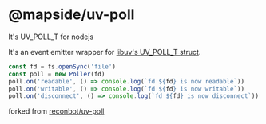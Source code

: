 # @mapside/uv-poll
It's UV_POLL_T for nodejs

It's an event emitter wrapper for [libuv's UV_POLL_T struct](http://docs.libuv.org/en/v1.x/poll.html).

```js
const fd = fs.openSync('file')
const poll = new Poller(fd)
poll.on('readable', () => console.log(`fd ${fd} is now readable`))
poll.on('writable', () => console.log(`fd ${fd} is now writable`))
poll.on('disconnect', () => console.log(`fd ${fd} is now disconnect`)) // means not readable or writable
```

forked from [reconbot/uv-poll](https://github.com/reconbot/uv-poll)